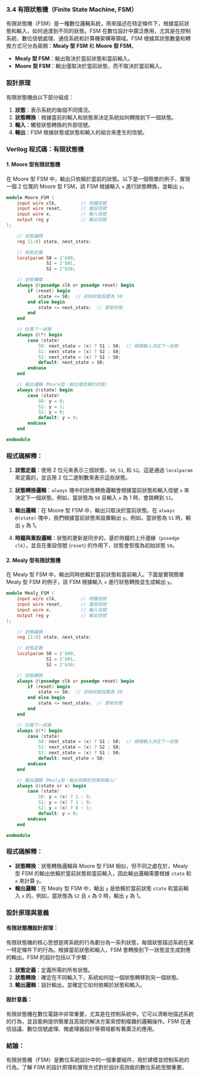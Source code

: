### 3.4 有限狀態機（Finite State Machine, FSM）

有限狀態機（FSM）是一種數位邏輯系統，用來描述在特定條件下，根據當前狀態和輸入，如何過渡到不同的狀態。FSM 在數位設計中廣泛應用，尤其是在控制系統、數位信號處理、通信系統和計算機架構等領域。FSM 根據其狀態數量和轉換方式可分為兩類：**Mealy 型 FSM** 和 **Moore 型 FSM**。

- **Mealy 型 FSM**：輸出取決於當前狀態和當前輸入。
- **Moore 型 FSM**：輸出僅取決於當前狀態，而不取決於當前輸入。

### 設計原理

有限狀態機由以下部分組成：
1. **狀態**：表示系統的每個不同情況。
2. **狀態轉換**：根據當前的輸入和狀態來決定系統如何轉換到下一個狀態。
3. **輸入**：觸發狀態轉換的外部信號。
4. **輸出**：FSM 根據狀態或狀態和輸入的組合來產生的信號。

### Verilog 程式碼：有限狀態機

#### 1. Moore 型有限狀態機

在 Moore 型 FSM 中，輸出只依賴於當前的狀態。以下是一個簡單的例子，實現一個 2 位寬的 Moore 型 FSM，該 FSM 根據輸入 `x` 進行狀態轉換，並輸出 `y`。

```verilog
module Moore_FSM (
    input wire clk,         // 時鐘信號
    input wire reset,       // 重設信號
    input wire x,           // 輸入信號
    output reg y            // 輸出信號
);

    // 狀態編碼
    reg [1:0] state, next_state;

    // 狀態定義
    localparam S0 = 2'b00, 
               S1 = 2'b01, 
               S2 = 2'b10;

    // 狀態轉換
    always @(posedge clk or posedge reset) begin
        if (reset) begin
            state <= S0;  // 初始狀態設置為 S0
        end else begin
            state <= next_state;  // 更新狀態
        end
    end

    // 計算下一狀態
    always @(*) begin
        case (state)
            S0: next_state = (x) ? S1 : S0;  // 根據輸入決定下一狀態
            S1: next_state = (x) ? S2 : S0;
            S2: next_state = (x) ? S1 : S0;
            default: next_state = S0;
        endcase
    end

    // 輸出邏輯（Moore型：輸出僅依賴於狀態）
    always @(state) begin
        case (state)
            S0: y = 0;
            S1: y = 1;
            S2: y = 0;
            default: y = 0;
        endcase
    end

endmodule
```

### 程式碼解釋：

1. **狀態定義**：使用 2 位元來表示三個狀態，`S0`, `S1`, 和 `S2`。這是通過 `localparam` 來定義的，並且用 2 位二進制數來表示這些狀態。
   
2. **狀態轉換邏輯**：`always` 塊中的狀態轉換邏輯會根據當前狀態和輸入信號 `x` 來決定下一個狀態。例如，當狀態為 `S0` 且輸入 `x` 為 1 時，會跳轉到 `S1`。

3. **輸出邏輯**：在 Moore 型 FSM 中，輸出只取決於當前狀態。在 `always @(state)` 塊中，我們根據當前狀態來設置輸出 `y`。例如，當狀態為 `S1` 時，輸出 `y` 為 1。

4. **時鐘與重設邏輯**：狀態的更新是同步的，基於時鐘的上升邊緣（`posedge clk`），並且在重設信號 (`reset`) 的作用下，狀態會恢復為初始狀態 `S0`。

#### 2. Mealy 型有限狀態機

在 Mealy 型 FSM 中，輸出同時依賴於當前狀態和當前輸入。下面是實現簡單 Mealy 型 FSM 的例子，該 FSM 根據輸入 `x` 進行狀態轉換並生成輸出 `y`。

```verilog
module Mealy_FSM (
    input wire clk,         // 時鐘信號
    input wire reset,       // 重設信號
    input wire x,           // 輸入信號
    output reg y            // 輸出信號
);

    // 狀態編碼
    reg [1:0] state, next_state;

    // 狀態定義
    localparam S0 = 2'b00, 
               S1 = 2'b01, 
               S2 = 2'b10;

    // 狀態轉換
    always @(posedge clk or posedge reset) begin
        if (reset) begin
            state <= S0;  // 初始狀態設置為 S0
        end else begin
            state <= next_state;  // 更新狀態
        end
    end

    // 計算下一狀態
    always @(*) begin
        case (state)
            S0: next_state = (x) ? S1 : S0;  // 根據輸入決定下一狀態
            S1: next_state = (x) ? S2 : S0;
            S2: next_state = (x) ? S1 : S0;
            default: next_state = S0;
        endcase
    end

    // 輸出邏輯（Mealy型：輸出依賴於狀態和輸入）
    always @(state or x) begin
        case (state)
            S0: y = (x) ? 1 : 0;
            S1: y = (x) ? 1 : 0;
            S2: y = (x) ? 0 : 1;
            default: y = 0;
        endcase
    end

endmodule
```

### 程式碼解釋：
- **狀態轉換**：狀態轉換邏輯與 Moore 型 FSM 相似，但不同之處在於，Mealy 型 FSM 的輸出依賴於當前狀態和當前輸入，因此輸出邏輯需要根據 `state` 和 `x` 來計算 `y`。
- **輸出邏輯**：在 Mealy 型 FSM 中，輸出 `y` 是依賴於當前狀態 `state` 和當前輸入 `x` 的。例如，當狀態為 `S2` 且 `x` 為 0 時，輸出 `y` 為 1。

### 設計原理與意義

#### 有限狀態機設計原理：
有限狀態機的核心思想是將系統的行為劃分為一系列狀態，每個狀態描述系統在某一特定條件下的行為。根據當前狀態和輸入，FSM 會轉換到下一狀態並生成對應的輸出。FSM 的設計包括以下步驟：
1. **狀態定義**：定義所需的所有狀態。
2. **狀態轉換**：確定在不同輸入下，系統如何從一個狀態轉移到另一個狀態。
3. **輸出邏輯**：設計輸出，並確定它如何依賴於狀態和輸入。

#### 設計意義：
有限狀態機在數位電路中非常重要，尤其是在控制系統中。它可以清晰地描述系統的行為，並且能夠提供簡單且高效的解決方案來控制複雜的邏輯操作。FSM 在通信協議、數位信號處理、微處理器設計等領域都有著廣泛的應用。

### 結論：
有限狀態機（FSM）是數位系統設計中的一個重要組件，用於建模並控制系統的行為。了解 FSM 的設計原理和實現方式對於設計高效能的數位系統至關重要。